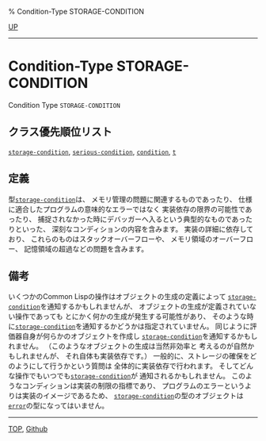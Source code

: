 % Condition-Type STORAGE-CONDITION

[UP](9.2.html)  

---

# Condition-Type **STORAGE-CONDITION**


Condition Type `STORAGE-CONDITION`


## クラス優先順位リスト

[`storage-condition`](9.2.storage-condition.html),
[`serious-condition`](9.2.serious-condition.html),
[`condition`](9.2.condition.html),
[`t`](4.4.t-system-class.html)


## 定義

型[`storage-condition`](9.2.storage-condition.html)は、
メモリ管理の問題に関連するものであったり、
仕様に適合したプログラムの意味的なエラーではなく
実装依存の限界の可能性であったり、
捕捉されなかった時にデバッガーへ入るという典型的なものであったりといった、
深刻なコンディションの内容を含みます。
実装の詳細に依存しており、
これらのものはスタックオーバーフローや、
メモリ領域のオーバーフロー、 記憶領域の超過などの問題を含みます。


## 備考

いくつかのCommon Lispの操作はオブジェクトの生成の定義によって
[`storage-condition`](9.2.storage-condition.html)を通知するかもしれませんが、
オブジェクトの生成が定義されていない操作であっても
とにかく何かの生成が発生する可能性があり、
そのような時に[`storage-condition`](9.2.storage-condition.html)を通知するかどうかは指定されていません。
同じように評価器自身が何らかのオブジェクトを作成し
[`storage-condition`](9.2.storage-condition.html)を通知するかもしれません。
（このようなオブジェクトの生成は当然非効率と
考えるのが自然かもしれませんが、
それ自体も実装依存です。）
一般的に、ストレージの確保をどのようにして行うかという質問は
全体的に実装依存で行われます。
そしてどんな操作でもいつでも[`storage-condition`](9.2.storage-condition.html)が
通知されるかもしれません。
このようなコンディションは実装の制限の指標であり、
プログラムのエラーというよりは実装のイメージであるため、
[`storage-condition`](9.2.storage-condition.html)の型のオブジェクトは
[`error`](9.2.error-condition.html)の型になってはいません。


---
[TOP](index.html),  [Github](https://github.com/nptcl/npt-japanese)

